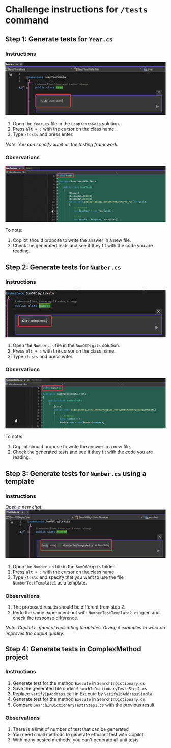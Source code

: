 # Challenge instructions for `/tests` command

## Step 1: Generate tests for `Year.cs`

### Instructions
![alt text](images/image-8.png)

1. Open the `Year.cs` file in the `LeapYearsKata` solution.
2. Press `alt + :` with the cursor on the class name.
3. Type `/tests` and press enter.

*Note: You can specify xunit as the testing framework.*

### Observations
![alt text](images/image-7.png)

To note:
1. Copilot should propose to write the answer in a new file.
2. Check the generated tests and see if they fit with the code you are reading.

## Step 2: Generate tests for `Number.cs`

### Instructions
![alt text](images/image-9.png)

1. Open the `Number.cs` file in the `SumOfDigits` solution.
2. Press `alt + :` with the cursor on the class name.
3. Type `/tests` and press enter.

### Observations
![alt text](images/image-10.png)

To note:
1. Copilot should propose to write the answer in a new file.
2. Check the generated tests and see if they fit with the code you are reading.

## Step 3: Generate tests for `Number.cs` using a template

### Instructions
*Open a new chat*
![alt text](images/image-11.png)

1. Open the `Number.cs` file in the `SumOfDigits` folder.
2. Press `alt + :` with the cursor on the class name.
3. Type `/tests` and specify that you want to use the file `NumberTestTemplate1` as a template.

### Observations
1. The proposed results should be different from step 2.
2. Redo the same experiment but with `NumberTestTemplate2.cs` open and check the response difference.

*Note: Copilot is good at replicating templates. Giving it examples to work on improves the output quality.*

## Step 4: Generate tests in ComplexMethod project

### Instructions

1. Generate test for the method `Execute` in `SearchInDictionary.cs`
2. Save the generated file under ``SearchInDictionaryTestsStep1.cs``
3. Replace `VerifyIpAddress` call in Execute by `VerifyIpAddressSimple`
4. Generate test for the method `Execute` in `SearchInDictionary.cs`
5. Compare ``SearchInDictionaryTestsStep1.cs`` with the previous result

### Observations

1. There is a limit of number of test that can be generated
2. You need small methods to generate efficiant test with Copilot 
3. With many nested methods, you can't generate all unit tests
